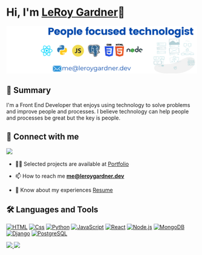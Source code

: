 <h1 align="left">Hi, I'm <a href="https://www.leroygardner.dev/">LeRoy Gardner</a>🙌</h1>

![Programmer](https://github.com/leroyg/leroyg/blob/main/People%20focused%20technolgist_Github_Profile.png)



## 🚀 Summary
<p>I'm a Front End Developer that enjoys using technology to solve problems and improve people and processes. I believe technology can help people and processes be great but the key is people. 
</p>


## 🔗  Connect with me
<a href="https://www.linkedin.com/in/leroygardner/" >
<img src="https://img.shields.io/badge/LinkedIn-blue?style=flat&logo=linkedin&labelColor=blue">
</a>

- 👨‍💻 Selected projects are available at <a href="https://www.leroygardner.dev/" target="_blank">Portfolio</a>

- 📫 How to reach me **me@leroygardner.dev**

- 📄 Know about my experiences <a href= "https://www.leroygardner.dev/resume/resumeLeRoyGardner.pdf" target="_blank">Resume</a>

## 🛠 Languages and Tools

<a target="_blank" rel="noopener noreferrer" href="https://img.shields.io/badge/HTML5-E34F26?style=for-the-badge&logo=html5&logoColor=white"><img alt="HTML" src="https://img.shields.io/badge/HTML5-E34F26?style=for-the-badge&logo=html5&logoColor=white" data-canonical-src="https://img.shields.io/badge/HTML5-E34F26?style=for-the-badge&logo=html5&logoColor=white" style="max-width: 100%;"></a>
<a target="_blank" rel="noopener noreferrer" href="https://img.shields.io/badge/CSS-239120?&style=for-the-badge&logo=css3&logoColor=white"><img alt="Css" src="https://img.shields.io/badge/CSS-239120?&style=for-the-badge&logo=css3&logoColor=white" data-canonical-src="https://img.shields.io/badge/CSS-239120?&style=for-the-badge&logo=css3&logoColor=white" style="max-width: 100%;"></a>
<a target="_blank" rel="noopener noreferrer" href="https://img.shields.io/badge/Python-3776AB?style=for-the-badge&logo=python&logoColor=white"><img alt="Python" src="https://img.shields.io/badge/Python-3776AB?style=for-the-badge&logo=python&logoColor=white" data-canonical-src="https://img.shields.io/badge/Python-3776AB?style=for-the-badge&logo=python&logoColor=white" style="max-width:100%;"></a>
<a target="_blank" rel="noopener noreferrer" href="https://img.shields.io/badge/JavaScript-F7DF1E?style=for-the-badge&logo=javascript&logoColor=black"><img alt="JavaScript" src="https://img.shields.io/badge/JavaScript-F7DF1E?style=for-the-badge&logo=javascript&logoColor=black" data-canonical-src="https://img.shields.io/badge/JavaScript-F7DF1E?style=for-the-badge&logo=javascript&logoColor=black" style="max-width: 100%;"></a>
<a target="_blank" rel="noopener noreferrer" href="https://img.shields.io/badge/React-20232A?style=for-the-badge&logo=react&logoColor=61DAF"><img alt="React" src="https://img.shields.io/badge/React-20232A?style=for-the-badge&logo=react&logoColor=61DAF" data-canonical-src="https://img.shields.io/badge/React-20232A?style=for-the-badge&logo=react&logoColor=61DAF"></a>
<a target="_blank" rel="noopener noreferrer" href="https://img.shields.io/badge/Node.js-43853D?style=for-the-badge&logo=node.js&logoColor=white"><img alt="Node.js" src="https://img.shields.io/badge/Node.js-43853D?style=for-the-badge&logo=node.js&logoColor=white" data-canonical-src="https://img.shields.io/badge/Node.js-43853D?style=for-the-badge&logo=node.js&logoColor=white" style="max-width: 100%;"></a>
<a target="_blank" rel="noopener noreferrer" href="https://img.shields.io/badge/MongoDB-4EA94B?style=for-the-badge&logo=mongodb&logoColor=white"><img alt="MongoDB" src="https://img.shields.io/badge/MongoDB-4EA94B?style=for-the-badge&logo=mongodb&logoColor=white" data-canonical-src="https://img.shields.io/badge/MongoDB-4EA94B?style=for-the-badge&logo=mongodb&logoColor=white" style="max-width: 100%;"></a>
<a target="_blank" rel="noopener noreferrer" href="https://img.shields.io/badge/Django-092E20?style=for-the-badge&logo=django&logoColor=white"><img alt="Django" src="https://img.shields.io/badge/Django-092E20?style=for-the-badge&logo=django&logoColor=white" data-canonical-src="https://img.shields.io/badge/Django-092E20?style=for-the-badge&logo=django&logoColor=white" style="max-width: 100%;"></a>
<a target="_blank" rel="noopener noreferrer" href="https://img.shields.io/badge/PostgreSQL-316192?style=for-the-badge&logo=postgresql&logoColor=white"><img alt="PostgreSQL" src="https://img.shields.io/badge/PostgreSQL-316192?style=for-the-badge&logo=postgresql&logoColor=white" data-canonical-src="https://img.shields.io/badge/PostgreSQL-316192?style=for-the-badge&logo=postgresql&logoColor=white" style="max-width: 100%;"></a>


<a href="https://github.com/anuraghazra/github-readme-stats">
  <img src="https://github-readme-stats.vercel.app/api?username=leroygn&show_icons=true" height="180"/>
</a>
<a href="https://github.com/anuraghazra/convoychat">
  <img src="https://github-readme-stats.vercel.app/api/top-langs/?username=leroyg&layout=compact" height="180"/>
</a>

